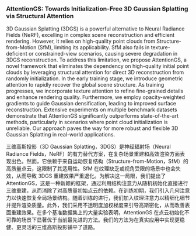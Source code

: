 ### AttentionGS: Towards Initialization-Free 3D Gaussian Splatting via Structural Attention

3D Gaussian Splatting (3DGS) is a powerful alternative to Neural Radiance Fields (NeRF), excelling in complex scene reconstruction and efficient rendering. However, it relies on high-quality point clouds from Structure-from-Motion (SfM), limiting its applicability. SfM also fails in texture-deficient or constrained-view scenarios, causing severe degradation in 3DGS reconstruction. To address this limitation, we propose AttentionGS, a novel framework that eliminates the dependency on high-quality initial point clouds by leveraging structural attention for direct 3D reconstruction from randomly initialization. In the early training stage, we introduce geometric attention to rapidly recover the global scene structure. As training progresses, we incorporate texture attention to refine fine-grained details and enhance rendering quality. Furthermore, we employ opacity-weighted gradients to guide Gaussian densification, leading to improved surface reconstruction. Extensive experiments on multiple benchmark datasets demonstrate that AttentionGS significantly outperforms state-of-the-art methods, particularly in scenarios where point cloud initialization is unreliable. Our approach paves the way for more robust and flexible 3D Gaussian Splatting in real-world applications.

三维高斯投影（3D Gaussian Splatting，3DGS）是神经辐射场（Neural Radiance Fields，NeRF）的有力替代方案，在复杂场景重建和高效渲染方面表现出色。然而，它依赖于来自运动恢复结构（Structure-from-Motion，SfM）的高质量点云，这限制了其适用性。SfM 在纹理缺乏或视角受限的场景中也会失效，从而导致 3DGS 重建效果严重退化。为解决这一局限，我们提出了 AttentionGS，这是一种新颖的框架，通过利用结构注意力从随机初始化直接进行三维重建，从而消除了对高质量初始点云的依赖。在训练初期，我们引入几何注意力以快速恢复全局场景结构。随着训练的进行，我们加入纹理注意力以精细化细节并提升渲染质量。此外，我们采用不透明度加权梯度来引导高斯密化，从而改善表面重建效果。在多个基准数据集上的大量实验表明，AttentionGS 在点云初始化不可靠的场景下显著优于当前最先进的方法。我们的方法为在真实应用中实现更稳健、更灵活的三维高斯投影铺平了道路。
